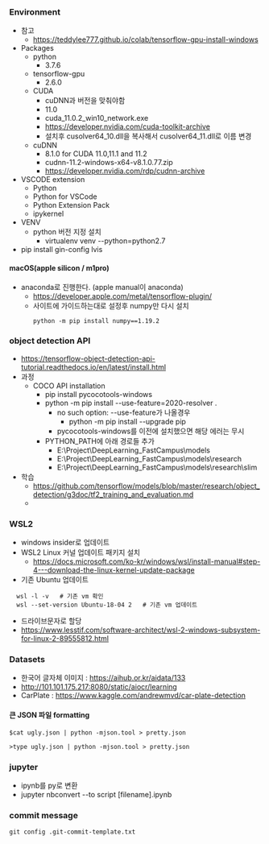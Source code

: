 ### Environment
- 참고
  - https://teddylee777.github.io/colab/tensorflow-gpu-install-windows
- Packages
  - python
    - 3.7.6
  - tensorflow-gpu
    - 2.6.0
  - CUDA
    - cuDNN과 버전을 맞춰야함
    - 11.0
    - cuda_11.0.2_win10_network.exe
    - https://developer.nvidia.com/cuda-toolkit-archive
    - 설치후 cusolver64_10.dll을 복사해서 cusolver64_11.dll로 이름 변경
  - cuDNN
    - 8.1.0 for CUDA 11.0,11.1 and 11.2
    - cudnn-11.2-windows-x64-v8.1.0.77.zip
    - https://developer.nvidia.com/rdp/cudnn-archive
- VSCODE extension
  - Python
  - Python for VSCode
  - Python Extension Pack
  - ipykernel
- VENV
  - python 버전 지정 설치
    - virtualenv venv --python=python2.7
- pip install gin-config lvis 

#### macOS(apple silicon / m1pro)
- anaconda로 진행한다. (apple manual이 anaconda)
  - https://developer.apple.com/metal/tensorflow-plugin/
  - 사이트에 가이드하는대로 설정후 numpy만 다시 설치
    ```
    python -m pip install numpy==1.19.2
    ```
### object detection API
- https://tensorflow-object-detection-api-tutorial.readthedocs.io/en/latest/install.html
- 과정
  - COCO API installation
    - pip install pycocotools-windows
    - python -m pip install --use-feature=2020-resolver .
      - no such option: --use-feature가 나올경우
        - python -m pip install --upgrade pip
      - pycocotools-windows를 이전에 설치했으면 해당 에러는 무시
    - PYTHON_PATH에 아래 경로들 추가
      - E:\Project\DeepLearning_FastCampus\models
      - E:\Project\DeepLearning_FastCampus\models\research
      - E:\Project\DeepLearning_FastCampus\models\research\slim
- 학습
  - https://github.com/tensorflow/models/blob/master/research/object_detection/g3doc/tf2_training_and_evaluation.md
  - 
### WSL2
- windows insider로 업데이트
- WSL2 Linux 커널 업데이트 패키지 설치
  - https://docs.microsoft.com/ko-kr/windows/wsl/install-manual#step-4---download-the-linux-kernel-update-package
- 기존 Ubuntu 업데이트
```
  wsl -l -v   # 기존 vm 확인    
  wsl --set-version Ubuntu-18-04 2   # 기존 vm 업데이트    
```
- 드라이브문자로 할당
- https://www.lesstif.com/software-architect/wsl-2-windows-subsystem-for-linux-2-89555812.html
  
### Datasets
 - 한국어 글자체 이미지 : https://aihub.or.kr/aidata/133
 - http://101.101.175.217:8080/static/aiocr/learning
 - CarPlate : https://www.kaggle.com/andrewmvd/car-plate-detection
#### 큰 JSON 파일 formatting
```
$cat ugly.json | python -mjson.tool > pretty.json
```
```
>type ugly.json | python -mjson.tool > pretty.json
```

### jupyter
- ipynb를 py로 변환
 - jupyter nbconvert --to script [filename].ipynb 

### commit message
```
git config .git-commit-template.txt
```